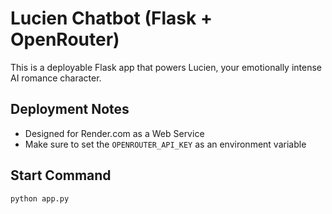 
# Lucien Chatbot (Flask + OpenRouter)

This is a deployable Flask app that powers Lucien, your emotionally intense AI romance character.

## Deployment Notes
- Designed for Render.com as a Web Service
- Make sure to set the `OPENROUTER_API_KEY` as an environment variable

## Start Command
```
python app.py
```
